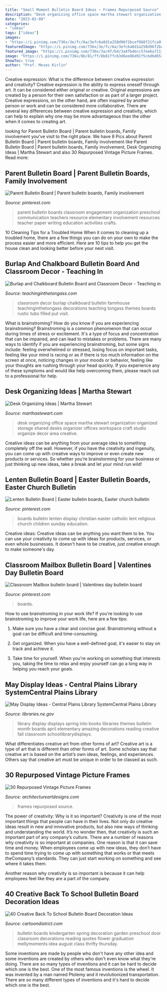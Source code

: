 ```yaml
---
title: "Small Moment Bulletin Board Ideas ~ Frames Repurposed Source"
description: "Desk organizing office space martha stewart organization organized storage shared desks organizer offices workspace craft studio organize decor area creative"
date: "2023-02-09"
categories:
- "ideas"
tags: ["ideas"]
images:
- "https://i.pinimg.com/736x/3e/fc/6a/3efc6a8d1a258d96f2bcef968f21fca9--display-boards-religious-education.jpg"
featuredImage: "https://i.pinimg.com/736x/3e/fc/6a/3efc6a8d1a258d96f2bcef968f21fca9--display-boards-religious-education.jpg"
featured_image: "https://i.pinimg.com/736x/3a/4f/b4/3a4fb4bcc57ee6a7111b30da1347281c.jpg"
image: "https://i.pinimg.com/736x/8b/81/ff/8b81ffc63d6ee86d91f5cbd6d653a0be--parent-bulletin-boards-parent-board.jpg"
ShowToc: true
author: "Prof. Moses Kirlin"
---
```



Creative expression: What is the difference between creative expression and creativity?
Creative expression is the ability to express oneself through art. It can be considered either original or creative. Original expressions are created by a person for their own satisfaction or as part of a larger project. Creative expressions, on the other hand, are often inspired by another person or work and can be considered more collaborative. There are several key differences between creative expression and creativity, which can help to explain why one may be more advantageous than the other when it comes to creating art.

	

		
looking for Parent Bulletin Board | Parent bulletin boards, Family involvement you've visit to the right place. We have 8 Pics about Parent Bulletin Board | Parent bulletin boards, Family involvement like Parent Bulletin Board | Parent bulletin boards, Family involvement, Desk Organizing Ideas | Martha Stewart and also 30 Repurposed Vintage Picture Frames. Read more:
		
    
## Parent Bulletin Board | Parent Bulletin Boards, Family Involvement

<img loading=lazy src="https://i.pinimg.com/736x/8b/81/ff/8b81ffc63d6ee86d91f5cbd6d653a0be--parent-bulletin-boards-parent-board.jpg" onerror="this.onerror=null;this.src='https://tse4.mm.bing.net/th?id=OIP.AHySmNKg-xiqJGVAOPv-awHaGy&amp;pid=15.1';" alt="Parent Bulletin Board | Parent bulletin boards, Family involvement">

_Source: pinterest.com_

>parent bulletin boards classroom engagement organization preschool communication teachers resource elementary involvement resources teacher paper writing education activities crafts. 

	

10 Cleaning Tips for a Troubled Home
When it comes to cleaning up a troubled home, there are a few things you can do on your own to make the process easier and more efficient. Here are 10 tips to help you get the house clean and looking better before your next visit.

    
## Burlap And Chalkboard Bulletin Board And Classroom Decor - Teaching In

<img loading=lazy src="https://1.bp.blogspot.com/-ihNJM8JVXJU/UiuwBipHDeI/AAAAAAAABRU/30uO7PY2TxU/s1600/Slide2.jpg" onerror="this.onerror=null;this.src='https://tse3.mm.bing.net/th?id=OIP.y5Ib2bHOUt7Yo4LCVCy4TwHaJ4&amp;pid=15.1';" alt="Burlap and Chalkboard Bulletin Board and Classroom Decor - Teaching in">

_Source: teachinginthetongass.com_

>classroom decor burlap chalkboard bulletin farmhouse teachinginthetongass decorations teaching tongass themes boards rustic tubs filled put visit. 

	

What is brainstroming?
How do you know if you are experiencing brainstroming? Brainstroming is a common phenomenon that can occur during times of stress or excitement. It's a type of focus and concentration that can be impaired, and can lead to mistakes or problems. There are many ways to identify if you are experiencing brainstroming, but some signs include: feeling overwhelmed or stressed, losing focus on important tasks, feeling like your mind is racing or as if there is too much information on the screen at once, noticing changes in your moods or behavior, feeling like your thoughts are rushing through your head quickly. If you experience any of these symptoms and would like help overcoming them, please reach out to a professional for help.

    
## Desk Organizing Ideas | Martha Stewart

<img loading=lazy src="http://www.marthastewart.com/sites/files/marthastewart.com/styles/wmax-520-highdpi/public/d23/mla103724_0408_shared01/mla103724_0408_shared01_hd.jpg?itok=6CzL-4EA" onerror="this.onerror=null;this.src='https://tse1.mm.bing.net/th?id=OIP.M-EluSnrYtwvpZPHrWknfAHaJQ&amp;pid=15.1';" alt="Desk Organizing Ideas | Martha Stewart">

_Source: marthastewart.com_

>desk organizing office space martha stewart organization organized storage shared desks organizer offices workspace craft studio organize decor area creative. 

	

Creative ideas can be anything from your average idea to something completely off the wall. However, if you have the creativity and ingenuity, you can come up with creative ways to improve or even create new products or services. So whether you’re brainstorming for your business or just thinking up new ideas, take a break and let your mind run wild!

    
## Lenten Bulletin Board | Easter Bulletin Boards, Easter Church Bulletin

<img loading=lazy src="https://i.pinimg.com/736x/3e/fc/6a/3efc6a8d1a258d96f2bcef968f21fca9--display-boards-religious-education.jpg" onerror="this.onerror=null;this.src='https://tse2.mm.bing.net/th?id=OIP.LbOndxTdPHlRYFFiOs8qMwHaFj&amp;pid=15.1';" alt="Lenten Bulletin Board | Easter bulletin boards, Easter church bulletin">

_Source: pinterest.com_

>boards bulletin lenten display christian easter catholic lent religious church children sunday education. 

	

Creative ideas:
Creative ideas can be anything you want them to be. You can use your creativity to come up with ideas for products, services, or even whole businesses. It doesn't have to be creative, just creative enough to make someone's day.

    
## Classroom Mailbox Bulletin Board | Valentines Day Bulletin Board

<img loading=lazy src="https://i.pinimg.com/736x/3a/4f/b4/3a4fb4bcc57ee6a7111b30da1347281c.jpg" onerror="this.onerror=null;this.src='https://tse1.mm.bing.net/th?id=OIP.pDCMA7HAYWvu7HRgy8GFhwHaJ3&amp;pid=15.1';" alt="Classroom Mailbox bulletin board | Valentines day bulletin board">

_Source: pinterest.com_

>boards. 

	

How to use brainstroming in your work life?
If you're looking to use brainstroming to improve your work life, here are a few tips:
1. Make sure you have a clear and concise goal. Brainstroming without a goal can be difficult and time-consuming.

2. Get organized. When you have a well-defined goal, it's easier to stay on track and achieve it.

3. Take time for yourself. When you're working on something that interests you, taking the time to relax and enjoy yourself can go a long way in helping you reach your goals.

    
## May Display Ideas - Central Plains Library SystemCentral Plains Library

<img loading=lazy src="http://libraries.ne.gov/cpls/files/2018/04/Spring-224x300.png" onerror="this.onerror=null;this.src='https://tse3.mm.bing.net/th?id=OIP.2UeQ8A0hnghXpdH7Fb7K-QAAAA&amp;pid=15.1';" alt="May Display Ideas - Central Plains Library SystemCentral Plains Library">

_Source: libraries.ne.gov_

>library display displays spring into books libraries themes bulletin month boards april elementary amazing decorations reading creative fall classroom schoollibrarydisplays. 

	

What differentiates creative art from other forms of art?
Creative art is a type of art that is different than other forms of art. Some scholars say that creative art is based on the artist’s own ideas, feelings, and experiences. Others say that creative art must be unique in order to be classed as such.

    
## 30 Repurposed Vintage Picture Frames

<img loading=lazy src="https://www.architectureartdesigns.com/wp-content/uploads/2013/08/69-630x507.jpg" onerror="this.onerror=null;this.src='https://tse1.mm.bing.net/th?id=OIP.tYmvApN_KBsqc5-knza9RAHaF9&amp;pid=15.1';" alt="30 Repurposed Vintage Picture Frames">

_Source: architectureartdesigns.com_

>frames repurposed source. 

	

The power of creativity: Why is it so important?
Creativity is one of the most important things that people can have in their lives. Not only do creative ideas result in new and innovative products, but also new ways of thinking and understanding the world. It’s no wonder then, that creativity is such an important part of any company’s culture.
There are a number of reasons why creativity is so important at companies. One reason is that it can save time and money. When employees come up with new ideas, they don’t have to spend time trying to come up with something that works or that meets theCompany’s standards. They can just start working on something and see where it takes them.

Another reason why creativity is so important is because it can help employees feel like they are a part of the company.

    
## 40 Creative Back To School Bulletin Board Decoration Ideas

<img loading=lazy src="http://www.cartoondistrict.com/wp-content/uploads/2018/10/Back-To-School-Bulletin-Board-Decoration-Ideas5.jpg" onerror="this.onerror=null;this.src='https://tse1.mm.bing.net/th?id=OIP.Or5vbha8WZwHO6em1E0REgHaHa&amp;pid=15.1';" alt="40 Creative Back To School Bulletin Board Decoration Ideas">

_Source: cartoondistrict.com_

>bulletin boards kindergarten spring decoration garden preschool door classroom decorations reading quotes flower graduation mellymoments idea august class thrifty thursday. 

	

Some inventions are made by people who don't have any other idea and some inventions are created by others who don't even know what they're doing. There are so many types of inventions and it can be hard to decide which one is the best. One of the most famous inventions is the wheel. It was invented by a man named Ptolemy and it revolutionized transportation. There are so many different types of inventions and it's hard to decide which one is the best.

